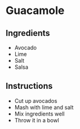 # Guacamole
## Ingredients
* Avocado
* Lime
* Salt
* Salsa
## Instructions
* Cut up avocados
* Mash with lime and salt
* Mix ingredients well
* Throw it in a bowl
